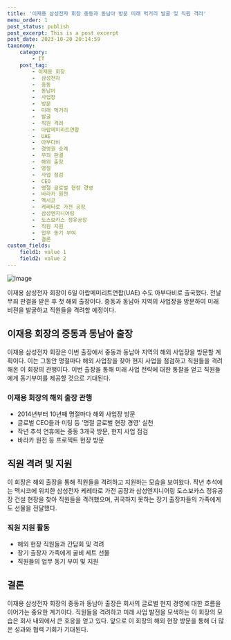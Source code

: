 ```yaml
---
title: '이재용 삼성전자 회장 중동과 동남아 방문 미래 먹거리 발굴 및 직원 격려'
menu_order: 1
post_status: publish
post_excerpt: This is a post excerpt
post_date: 2023-10-20 20:14:59
taxonomy:
    category:
        - IT
    post_tag:
        - 이재용 회장
        -  삼성전자
        -  중동
        -  동남아
        -  사업장
        -  방문
        -  미래 먹거리
        -  발굴
        -  직원 격려
        -  아랍메미리트연합
        -  UAE
        -  아부다비
        -  경영권 승계
        -  무죄 판결
        -  해외 출장
        -  명절
        -  사업 점검
        -  CEO
        -  명절 글로벌 현장 경영
        -  바라카 원전
        -  멕시코
        -  케레타로 가전 공장
        -  삼성엔지니어링
        -  도스보카스 정유공장
        -  직원 지원
        -  업무 동기 부여
        -  결론
custom_fields:
    field1: value 1
    field2: value 2
---
```


![Image](https://imgnews.pstatic.net/image/092/2024/02/06/0002320642_001_20240206194106991.jpg?type=w647)


이재용 삼성전자 회장이 6일 아랍메미리트연합(UAE) 수도 아부다비로 출국했다. 전날 무죄 판결을 받은 후 첫 해외 출장이다. 중동과 동남아 지역의 사업장을 방문하여 미래 비젼을 발굴하고 직원들을 격려할 예정이다.

## 이재용 회장의 중동과 동남아 출장
이재용 삼성전자 회장은 이번 출장에서 중동과 동남아 지역의 해외 사업장을 방문할 계획이다. 이는 그동안 명절마다 해외 사업장을 찾아 현지 사업을 점검하고 직원들을 격려해온 이 회장의 관행이다. 이번 출장을 통해 미래 사업 전략에 대한 통찰을 얻고 직원들에게 동기부여를 제공할 것으로 기대된다.

### 이재용 회장의 해외 출장 관행
- 2014년부터 10년째 명절마다 해외 사업장 방문
- 글로벌 CEO들과 미팅 등 '명절 글로벌 현장 경영' 실천
- 작년 추석 연휴에는 중동 3개국 방문, 현지 사업 점검
- 바라카 원전 등 프로젝트 현장 방문

## 직원 격려 및 지원
이 회장은 해외 출장을 통해 직원들을 격려하고 지원하는 모습을 보여왔다. 작년 추석에는 멕시코에 위치한 삼성전자 케레타로 가전 공장과 삼성엔지니어링 도스보카스 정유공장 건설 현장을 찾아 직원들을 격려했으며, 귀국하지 못하는 장기 출장자들의 가족에게도 선물을 전달했다.

### 직원 지원 활동
- 해외 현장 직원들과 간담회 및 격려
- 장기 출장자 가족에게 굴비 세트 선물
- 직원들의 업무 동기 부여 및 지원

## 결론
이재용 삼성전자 회장의 중동과 동남아 출장은 회사의 글로벌 현지 경영에 대한 흐름을 이어가는 중요한 계기이다. 직원들을 격려하고 미래 사업 발전을 모색하는 이 회장의 모습은 회사 내외에서 큰 호응을 얻고 있다. 앞으로 이 회장의 해외 현장 방문을 통해 더 많은 성과와 협력 기회가 기대된다.
